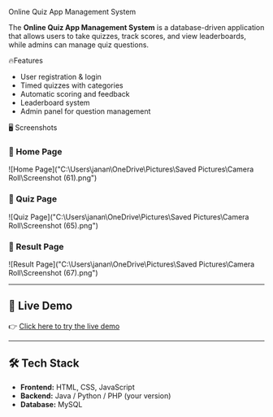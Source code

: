 Online Quiz App Management System  

The **Online Quiz App Management System** is a database-driven application that allows users to take quizzes, track scores, and view leaderboards, while admins can manage quiz questions.  

 🔥Features  
- User registration & login  
- Timed quizzes with categories  
- Automatic scoring and feedback  
- Leaderboard system  
- Admin panel for question management  

🖥️ Screenshots  

### 🔹 Home Page  
![Home Page]("C:\Users\janan\OneDrive\Pictures\Saved Pictures\Camera Roll\Screenshot (61).png")  

### 🔹 Quiz Page  
![Quiz Page]("C:\Users\janan\OneDrive\Pictures\Saved Pictures\Camera Roll\Screenshot (65).png")  

### 🔹 Result Page  
![Result Page]("C:\Users\janan\OneDrive\Pictures\Saved Pictures\Camera Roll\Screenshot (67).png")  

---

## 🚀 Live Demo  

👉 [Click here to try the live demo](file:///C:/Users/janan/OneDrive/Desktop/Web%20development/quiz-app.html)  

---

## 🛠️ Tech Stack  
- **Frontend:** HTML, CSS, JavaScript  
- **Backend:** Java / Python / PHP (your version)  
- **Database:** MySQL  
